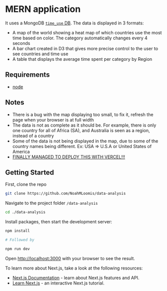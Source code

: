# MERN application
It uses a MongoDB [`time_use` DB](https://ourworldindata.org/time-use).
The data is displayed in 3 formats:
- A map of the world showing a heat map of which countries use the most time based on color. The category automatically changes every 4 seconds
- A bar chart created in D3 that gives more precise control to the user to see countries and time use
- A table that displays the average time spent per category by Region

## Requirements
- [node](https://nodejs.org/en/download/)

## Notes
- There is a bug with the map displaying too small, to fix it, refresh the page when your browser is at full width
- The data is not as complete as it should be. For example, there is only one country for all of Africa (SA), and Australia is seen as a region, instead of a country
- Some of the data is not being displayed in the map, due to some of the country names being different. Ex: USA => U.S.A or United States of America
- [FINALLY MANAGED TO DEPLOY THIS WITH VERCEL!!!](https://data-analysis-7snn6cevt-noahmloomis.vercel.app/)

## Getting Started

First, clone the repo
```bash
git clone https://github.com/NoahMLoomis/data-analysis
```
Navigate to the project folder `/data-analysis`
```bash
cd ./data-analysis
```

Install packages, then start the development server:

```bash
npm install

# Followed by

npm run dev
```

Open [http://localhost:3000](http://localhost:3000) with your browser to see the result.

To learn more about Next.js, take a look at the following resources:

- [Next.js Documentation](https://nextjs.org/docs) - learn about Next.js features and API.
- [Learn Next.js](https://nextjs.org/learn) - an interactive Next.js tutorial.
